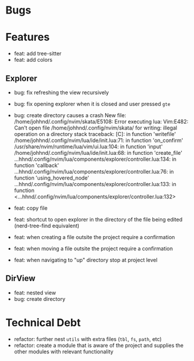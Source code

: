 # Bugs

# Features

- feat: add tree-sitter
- feat: add colors

## Explorer

- bug: fix refreshing the view recursively
- bug: fix opening explorer when it is closed and user pressed `gte`
- bug: create directory causes a crash
    <trace>
    New file: /home/johhnd/.config/nvim/skata/E5108: Error executing lua: Vim:E482: Can't open file /home/johhnd/.config/nvim/skata/ for writing: illegal operation on a directory
    stack traceback:
            [C]: in function 'writefile'
            /home/johhnd/.config/nvim/lua/ide/init.lua:71: in function 'on_confirm'
            /usr/share/nvim/runtime/lua/vim/ui.lua:104: in function 'input'
            /home/johhnd/.config/nvim/lua/ide/init.lua:68: in function 'create_file'
            ...hhnd/.config/nvim/lua/components/explorer/controller.lua:134: in function 'callback'
            ...hhnd/.config/nvim/lua/components/explorer/controller.lua:76: in function 'using_hovered_node'
            ...hhnd/.config/nvim/lua/components/explorer/controller.lua:133: in function <...hhnd/.config/nvim/lua/components/explorer/controller.lua:132>
    </trace>

- feat: copy file
- feat: shortcut to open explorer in the directory of the file being edited (nerd-tree-find equivalent)
- feat: when creating a file outsite the project require a confirmation
- feat: when moving a file outsite the project require a confirmation
- feat: when navigating to "up" directory stop at project level

## DirView

- feat: nested view
- bug: create directory

# Technical Debt

- refactor: further nest `utils` with extra files (`tbl`, `fs`, `path`, etc)
- refactor: create a module that is aware of the project and supplies the other modules with relevant functionality


